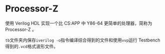 # Processor-Z
使用 Verilog HDL 实现一个比 CS:APP 中 Y86-64 更简单的处理器，简称为 Processor-Z 。


`tb`文件夹内保存`iverilog -o`指令编译综合得到的文件和使用`vvp`运行 Testbench 得到的`.vcd`格式波形文件。